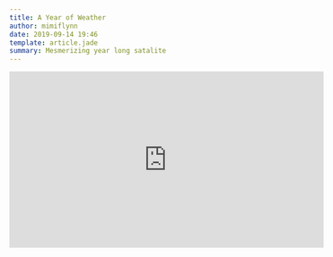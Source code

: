 ```yaml
---
title: A Year of Weather
author: mimiflynn
date: 2019-09-14 19:46
template: article.jade
summary: Mesmerizing year long satalite
---
```


<iframe width="560" height="315" src="https://www.youtube.com/embed/i4mBYwBNULk" frameborder="0" allow="accelerometer; autoplay; encrypted-media; gyroscope; picture-in-picture" allowfullscreen></iframe>
